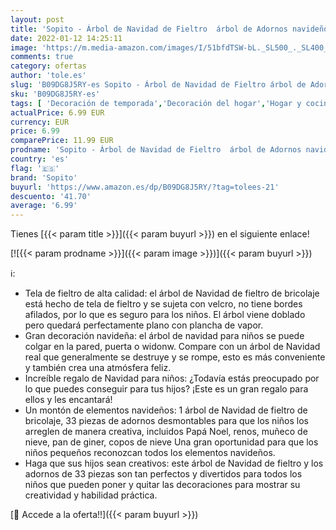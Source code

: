 ```yaml
---
layout: post
title: 'Sopito - Árbol de Navidad de Fieltro  árbol de Adornos navideños con 34 Piezas de Adornos navideños Desmontables  decoración de Pared para Puerta de casa  Ventana'
date: 2022-01-12 14:25:11
image: 'https://m.media-amazon.com/images/I/51bfdTSW-bL._SL500_._SL400_.jpg'
comments: true
category: ofertas
author: 'tole.es'
slug: 'B09DG8J5RY-es Sopito - Árbol de Navidad de Fieltro árbol de Adornos...'
sku: 'B09DG8J5RY-es'
tags: [ 'Decoración de temporada','Decoración del hogar','Hogar y cocina','navidad','sopito','Árboles de navidad', ]
actualPrice: 6.99 EUR
currency: EUR
price: 6.99
comparePrice: 11.99 EUR
prodname: 'Sopito - Árbol de Navidad de Fieltro  árbol de Adornos navideños con 34 Piezas de Adornos navideños Desmontables  decoración de Pared para Puerta de casa  Ventana'
country: 'es'
flag: '🇪🇸'
brand: 'Sopito'
buyurl: 'https://www.amazon.es/dp/B09DG8J5RY/?tag=tolees-21'
descuento: '41.70'
average: '6.99'
---
```


Tienes [{{< param title >}}]({{< param buyurl >}}) en el siguiente enlace!

[![{{< param prodname >}}]({{< param image >}})]({{< param buyurl >}})

ℹ️:

- Tela de fieltro de alta calidad: el árbol de Navidad de fieltro de bricolaje está hecho de tela de fieltro y se sujeta con velcro, no tiene bordes afilados, por lo que es seguro para los niños. El árbol viene doblado pero quedará perfectamente plano con plancha de vapor.
- Gran decoración navideña: el árbol de navidad para niños se puede colgar en la pared, puerta o widonw. Compare con un árbol de Navidad real que generalmente se destruye y se rompe, esto es más conveniente y también crea una atmósfera feliz.
- Increíble regalo de Navidad para niños: ¿Todavía estás preocupado por lo que puedes conseguir para tus hijos? ¡Este es un gran regalo para ellos y les encantará!
- Un montón de elementos navideños: 1 árbol de Navidad de fieltro de bricolaje, 33 piezas de adornos desmontables para que los niños los arreglen de manera creativa, incluidos Papá Noel, renos, muñeco de nieve, pan de giner, copos de nieve Una gran oportunidad para que los niños pequeños reconozcan todos los elementos navideños.
- Haga que sus hijos sean creativos: este árbol de Navidad de fieltro y los adornos de 33 piezas son tan perfectos y divertidos para todos los niños que pueden poner y quitar las decoraciones para mostrar su creatividad y habilidad práctica.

[🛒 Accede a la oferta!!]({{< param buyurl >}})
